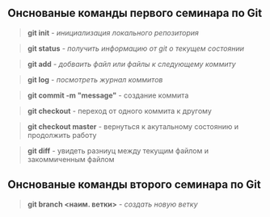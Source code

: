 ## Онснованые команды первого семинара по Git

>**git init** - *инициализация локального репозитория*

>**git status** - *получить информацию от git о текущем состоянии*

>**git add** - *добваить файл или файлы к следующему коммиту*

>**git log** - *посмотреть журнал коммитов*

>**git commit -m "message"** - создание коммита

>**git checkout** - переход от одного коммита к другому

>**git checkout master** - вернуться к акутальному состоянию и продолжить работу    

>**git diff** - увидеть разниуц между текущим файлом и закоммиченным файлом

## Онснованые команды второго семинара по Git

> **git branch <наим. ветки>** - *создать новую ветку*